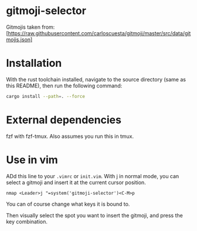 # gitmoji-selector

Gitmojis taken from: [https://raw.githubusercontent.com/carloscuesta/gitmoji/master/src/data/gitmojis.json]

# Installation

With the rust toolchain installed, navigate to the source directory (same as this README), then run the following command:

```sh
cargo install --path=. --force
```

# External dependencies

fzf with fzf-tmux. Also assumes you run this in tmux.

# Use in vim

ADd this line to your `.vimrc` or `init.vim`. With <Leader>j in normal mode,
you can select a gitmoji and insert it at the current cursor position.

```vimscript
nmap <Leader>j "=system('gitmoji-selector')<C-M>p
```

You can of course change what keys it is bound to.

Then visually select the spot you want to insert the gitmoji, and press the key combination.
